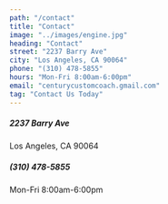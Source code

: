 ```yaml
---
path: "/contact"
title: "Contact"
image: "../images/engine.jpg"
heading: "Contact"
street: "2237 Barry Ave"
city: "Los Angeles, CA 90064"
phone: "(310) 478-5855"
hours: "Mon-Fri 8:00am-6:00pm"
email: "centurycustomcoach.gmail.com"
tag: "Contact Us Today"
---
```

##### 2237 Barry Ave
Los Angeles, CA 90064

##### (310) 478-5855
Mon-Fri 8:00am-6:00pm
